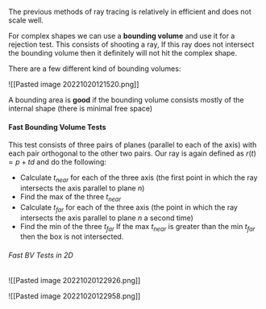 The previous methods of ray tracing is relatively in efficient and does not scale well.

For complex shapes we can use a **bounding volume** and use it for a rejection test. This consists of shooting a ray, If this ray does not intersect the bounding volume then it definitely will not hit the complex shape.

There are a few different kind of bounding volumes:

![[Pasted image 20221020121520.png]]

A bounding area is **good** if the bounding volume consists mostly of the internal shape (there is minimal free space)

#### Fast Bounding Volume Tests
This test consists of three pairs of planes (parallel to each of the axis) with each pair orthogonal to the other two pairs. Our ray is again defined as $r(t) = p + td$ and do the following:
* Calculate $t_{near}$ for each of the three axis (the first point in which the ray intersects the axis parallel to plane $n$)
* Find the max of the three $t_{near}$
*  Calculate $t_{far}$ for each of the three axis (the point in which the ray intersects the axis parallel to plane $n$ a second time)
* Find the min of the three $t_{far}$
If the max $t_{near}$ is greater than the min $t_{far}$ then the box is not intersected.

###### Fast BV Tests in 2D
![[Pasted image 20221020122926.png]]

![[Pasted image 20221020122958.png]]

